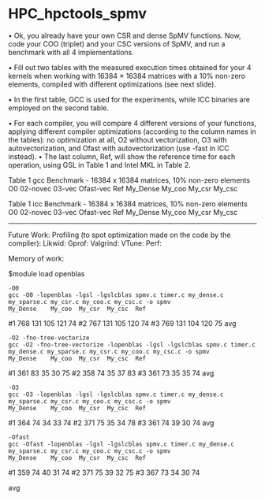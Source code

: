 # HPC_hpctools_spmv
• Ok, you already have your own CSR and dense SpMV functions. Now, code your COO (triplet) and your CSC versions of SpMV, and run a benchmark with all 4 implementations.

• Fill out two tables with the measured execution times obtained for your 4 kernels when working with 16384 × 16384 matrices with a 10% non-zero elements, compiled with different optimizations (see next slide).

• In the first table, GCC is used for the experiments, while ICC binaries are employed on the second table.

• For each compiler, you will compare 4 different versions of your functions, applying different compiler optimizations (according to the column names in the tables): no optimization at all, O2 without vectorization, O3 with autovectorization, and Ofast with autovectorization (use -fast in ICC instead).
• The last column, Ref, will show the reference time for each operation, using GSL in Table 1 and Intel MKL in Table 2.

Table 1 gcc Benchmark - 16384 x 16384 matrices, 10% non-zero elements
            O0  02-novec    03-vec  Ofast-vec   Ref
My_Dense
My_coo
My_csr
My_csc

Table 1 icc Benchmark - 16384 x 16384 matrices, 10% non-zero elements
            O0  02-novec    03-vec  Ofast-vec   Ref
My_Dense
My_coo
My_csr
My_csc

________________________________________________________________________________________________________
Future Work: Profiling (to spot optimization made on the code by the compiler):
Likwid:
Gprof:
Valgrind:
VTune:
Perf:

Memory of work:

$module load openblas

    -O0
    gcc -O0 -lopenblas -lgsl -lgslcblas spmv.c timer.c my_dense.c my_sparse.c my_csr.c my_coo.c my_csc.c -o spmv
    My_Dense    My_coo  My_csr  My_csc  Ref
#1  768         131     105     121     74
#2  767         131     105     120     74
#3  769         131     104     120     75
avg

    -O2 -fno-tree-vectorize
    gcc -O2 -fno-tree-vectorize -lopenblas -lgsl -lgslcblas spmv.c timer.c my_dense.c my_sparse.c my_csr.c my_coo.c my_csc.c -o spmv
    My_Dense    My_coo  My_csr  My_csc  Ref
#1  361         83      35      30      75
#2  358         74      35      37      83
#3  361         73      35      35      74
avg

    -O3
    gcc -O3 -lopenblas -lgsl -lgslcblas spmv.c timer.c my_dense.c my_sparse.c my_csr.c my_coo.c my_csc.c -o spmv
    My_Dense    My_coo  My_csr  My_csc  Ref
#1  364         74      34      33      74
#2  371         75      35      34      78
#3  361         74      39      30      74
avg

    -Ofast
    gcc -Ofast -lopenblas -lgsl -lgslcblas spmv.c timer.c my_dense.c my_sparse.c my_csr.c my_coo.c my_csc.c -o spmv
    My_Dense    My_coo  My_csr  My_csc  Ref
#1  359         74      40      31      74
#2  371         75      39      32      75
#3  367         73      34      30      74

avg
